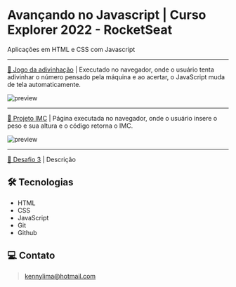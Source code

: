 # Avançando no Javascript | Curso Explorer 2022 - RocketSeat 

Aplicações em HTML e CSS com Javascript

---

[🔗 Jogo da adivinhação](https://github.com/kennylima/Trilha_explorer_RocketSeat/tree/main/08%20-%20Avan%C3%A7ando%20no%20Javascript/01%20-%20Jogo%20da%20adivinha%C3%A7%C3%A3o) | Executado no navegador, onde o usuário tenta adivinhar o número pensado pela máquina e ao acertar, o JavaScript muda de tela automaticamente.

![preview](./.github/desafioUm.png)

---

[🔗 Projeto IMC](https://github.com/kennylima/Trilha_explorer_RocketSeat/tree/main/08%20-%20Avan%C3%A7ando%20no%20Javascript/02%20-%20Projeto%20IMC) | Página executada no navegador, onde o usuário insere o peso e sua altura e o código retorna o IMC.

![preview](./.github/desafioUm.png)

---

[🔗 Desafio 3]() | Descrição

## 🛠 Tecnologias 
- HTML
- CSS
- JavaScript
- Git
- Github

## 💻 Contato 

 > kennylima@hotmail.com
